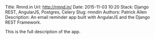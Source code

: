Title: Rmnd.in
Url: http://rmnd.in/
Date: 2015-11-03 10:20
Stack: Django REST, AngularJS, Postgres, Celery
Slug: rmndin
Authors: Patrick Allen
Description: An email reminder app built with AngularJS and the Django REST Framework.

This is the full description of the app.